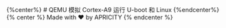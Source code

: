 {%center%} # QEMU 模拟 Cortex-A9 运行 U-boot 和 Linux {%endcenter%}
{% center %} Made with ❤️ by APRICITY {% endcenter %}